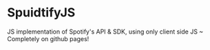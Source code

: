 # SpuidtifyJS
JS implementation of Spotify's API &amp; SDK, using only client side JS ~ Completely on github pages!
